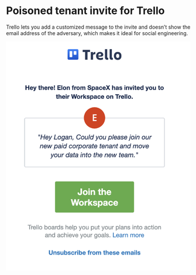 # Poisoned tenant invite for Trello

Trello lets you add a customized message to the invite and doesn’t show the email address of the adversary, which makes it ideal for social engineering.

![screenshot](trello.png)